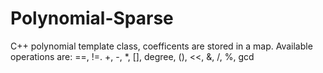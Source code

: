 # Polynomial-Sparse
C++ polynomial template class, coefficents are stored in a map. Available operations are: ==, !=. +, -, *, [], degree, (), &lt;&lt;, &amp;, /, %, gcd
